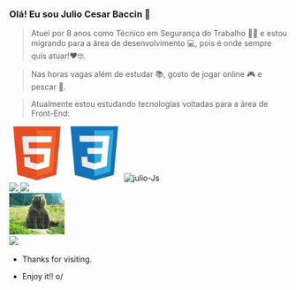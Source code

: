 ### Olá! Eu sou Julio Cesar Baccin 👋

> Atuei por 8 anos como Técnico em Segurança do Trabalho 👷🏽 e estou migrando para a área de desenvolvimento 💻, pois é onde sempre quis atuar!❤️🤓.

> Nas horas vagas além de estudar 📚, gosto de jogar online 🎮 e pescar 🎣.

> Atualmente estou estudando tecnologias voltadas para a área de Front-End:

 
<div>
    <img align="" alt="julio-HTML" height="100" width="100" src="https://raw.githubusercontent.com/devicons/devicon/master/icons/html5/html5-original.svg">
    <img align="" alt="julio-CSS" height="100" width="100" src="https://raw.githubusercontent.com/devicons/devicon/master/icons/css3/css3-original.svg">
    <img align="" alt="julio-Js" height="100" width="100" src="https://cdn.jsdelivr.net/gh/devicons/devicon/icons/javascript/javascript-original.svg"/>
</div>

<a href="https://github.com/juliobaccin">
<img height="240em" src="https://github-readme-stats.vercel.app/api?username=juliobaccin&show_icons=true&theme=tokyonight&include_all_commits=true&count_private=true"/>
<img height="200em" src="https://github-readme-stats.vercel.app/api/top-langs/?username=juliobaccin&layout=compact&langs_count=7&theme=tokyonight"/>

<div>
<img width="100" heigth="100" src="https://github.com/juliobaccin/juliobaccin/blob/main/urso-acenando.gif?raw=true">
</div>


<div>
    <a href="https://www.linkedin.com/in/julio-cesar-baccin-1880a3a5/" target="_blank"><img src=https://img.shields.io/badge/LinkedIn-0077B5?style=for-the-badge&logo=linkedin&logoColor=white target="_blank"></a>
</div>


- Thanks for visiting.

- Enjoy it!! o/
